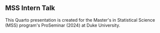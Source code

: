 ## MSS Intern Talk

This Quarto presentation is created for the Master's in Statistical Science (MSS) program's ProSeminar (2024) at Duke University. 